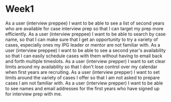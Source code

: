 # Week1
As a user (interview preppee) I want to be able to see a list of second years who are available for case interview prep so that I can target my prep more efficiently.
As a user (interview preppee) I want to be able to search by case name, so that I can make sure that I get an opportunity to try a variety of cases, especially ones my IPG leader or mentor are not familiar with.
As a user (interview preppee) I want to be able to see a second year's availability so that I can easily schedule cases with them without having to email back and forth multiple timeslots.
As a user (interview prepper) I want to set clear limits around my availability so that I don't lose control over my calendar when first years are recruiting.
As a user (interview prepper) I want to set limits around the variety of cases I offer so that I am not asked to prepare cases I am not familiar with.
As a user (interview prepper) I want to be able to see names and email addresses for the first years who have signed up for interview prep with me. 
